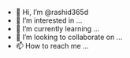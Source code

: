 - 👋 Hi, I’m @rashid365d
- 👀 I’m interested in ...
- 🌱 I’m currently learning ...
- 💞️ I’m looking to collaborate on ...
- 📫 How to reach me ...

<!---
rashid365d/rashid365d is a ✨ special ✨ repository because its `README.md` (this file) appears on your GitHub profile.
You can click the Preview link to take a look at your changes.
--->
